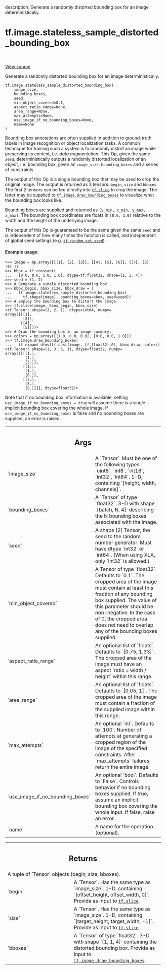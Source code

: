 description: Generate a randomly distorted bounding box for an image deterministically.

<div itemscope itemtype="http://developers.google.com/ReferenceObject">
<meta itemprop="name" content="tf.image.stateless_sample_distorted_bounding_box" />
<meta itemprop="path" content="Stable" />
</div>

# tf.image.stateless_sample_distorted_bounding_box

<!-- Insert buttons and diff -->

<table class="tfo-notebook-buttons tfo-api nocontent" align="left">

</table>

<a target="_blank" class="external" href="/code/stable/tensorflow/python/ops/image_ops_impl.py">View source</a>



Generate a randomly distorted bounding box for an image deterministically.


<pre class="devsite-click-to-copy prettyprint lang-py tfo-signature-link">
<code>tf.image.stateless_sample_distorted_bounding_box(
    image_size,
    bounding_boxes,
    seed,
    min_object_covered=0.1,
    aspect_ratio_range=None,
    area_range=None,
    max_attempts=None,
    use_image_if_no_bounding_boxes=None,
    name=None
)
</code></pre>



<!-- Placeholder for "Used in" -->

Bounding box annotations are often supplied in addition to ground-truth labels
in image recognition or object localization tasks. A common technique for
training such a system is to randomly distort an image while preserving
its content, i.e. *data augmentation*. This Op, given the same `seed`,
deterministically outputs a randomly distorted localization of an object, i.e.
bounding box, given an `image_size`, `bounding_boxes` and a series of
constraints.

The output of this Op is a single bounding box that may be used to crop the
original image. The output is returned as 3 tensors: `begin`, `size` and
`bboxes`. The first 2 tensors can be fed directly into <a href="../../tf/slice.md"><code>tf.slice</code></a> to crop the
image. The latter may be supplied to <a href="../../tf/image/draw_bounding_boxes.md"><code>tf.image.draw_bounding_boxes</code></a> to
visualize what the bounding box looks like.

Bounding boxes are supplied and returned as `[y_min, x_min, y_max, x_max]`.
The bounding box coordinates are floats in `[0.0, 1.0]` relative to the width
and the height of the underlying image.

The output of this Op is guaranteed to be the same given the same `seed` and
is independent of how many times the function is called, and independent of
global seed settings (e.g. <a href="../../tf/random/set_seed.md"><code>tf.random.set_seed</code></a>).

#### Example usage:



```
>>> image = np.array([[[1], [2], [3]], [[4], [5], [6]], [[7], [8], [9]]])
>>> bbox = tf.constant(
...   [0.0, 0.0, 1.0, 1.0], dtype=tf.float32, shape=[1, 1, 4])
>>> seed = (1, 2)
>>> # Generate a single distorted bounding box.
>>> bbox_begin, bbox_size, bbox_draw = (
...   tf.image.stateless_sample_distorted_bounding_box(
...     tf.shape(image), bounding_boxes=bbox, seed=seed))
>>> # Employ the bounding box to distort the image.
>>> tf.slice(image, bbox_begin, bbox_size)
<tf.Tensor: shape=(2, 2, 1), dtype=int64, numpy=
array([[[1],
        [2]],
       [[4],
        [5]]])>
>>> # Draw the bounding box in an image summary.
>>> colors = np.array([[1.0, 0.0, 0.0], [0.0, 0.0, 1.0]])
>>> tf.image.draw_bounding_boxes(
...   tf.expand_dims(tf.cast(image, tf.float32),0), bbox_draw, colors)
<tf.Tensor: shape=(1, 3, 3, 1), dtype=float32, numpy=
array([[[[1.],
         [1.],
         [3.]],
        [[1.],
         [1.],
         [6.]],
        [[7.],
         [8.],
         [9.]]]], dtype=float32)>
```

Note that if no bounding box information is available, setting
`use_image_if_no_bounding_boxes = true` will assume there is a single implicit
bounding box covering the whole image. If `use_image_if_no_bounding_boxes` is
false and no bounding boxes are supplied, an error is raised.

<!-- Tabular view -->
 <table class="responsive fixed orange">
<colgroup><col width="214px"><col></colgroup>
<tr><th colspan="2"><h2 class="add-link">Args</h2></th></tr>

<tr>
<td>
`image_size`<a id="image_size"></a>
</td>
<td>
A `Tensor`. Must be one of the following types: `uint8`, `int8`,
`int16`, `int32`, `int64`. 1-D, containing `[height, width, channels]`.
</td>
</tr><tr>
<td>
`bounding_boxes`<a id="bounding_boxes"></a>
</td>
<td>
A `Tensor` of type `float32`. 3-D with shape `[batch, N, 4]`
describing the N bounding boxes associated with the image.
</td>
</tr><tr>
<td>
`seed`<a id="seed"></a>
</td>
<td>
A shape [2] Tensor, the seed to the random number generator. Must have
dtype `int32` or `int64`. (When using XLA, only `int32` is allowed.)
</td>
</tr><tr>
<td>
`min_object_covered`<a id="min_object_covered"></a>
</td>
<td>
A Tensor of type `float32`. Defaults to `0.1`. The
cropped area of the image must contain at least this fraction of any
bounding box supplied. The value of this parameter should be non-negative.
In the case of 0, the cropped area does not need to overlap any of the
bounding boxes supplied.
</td>
</tr><tr>
<td>
`aspect_ratio_range`<a id="aspect_ratio_range"></a>
</td>
<td>
An optional list of `floats`. Defaults to `[0.75,
1.33]`. The cropped area of the image must have an aspect `ratio = width /
height` within this range.
</td>
</tr><tr>
<td>
`area_range`<a id="area_range"></a>
</td>
<td>
An optional list of `floats`. Defaults to `[0.05, 1]`. The
cropped area of the image must contain a fraction of the supplied image
within this range.
</td>
</tr><tr>
<td>
`max_attempts`<a id="max_attempts"></a>
</td>
<td>
An optional `int`. Defaults to `100`. Number of attempts at
generating a cropped region of the image of the specified constraints.
After `max_attempts` failures, return the entire image.
</td>
</tr><tr>
<td>
`use_image_if_no_bounding_boxes`<a id="use_image_if_no_bounding_boxes"></a>
</td>
<td>
An optional `bool`. Defaults to `False`.
Controls behavior if no bounding boxes supplied. If true, assume an
implicit bounding box covering the whole input. If false, raise an error.
</td>
</tr><tr>
<td>
`name`<a id="name"></a>
</td>
<td>
A name for the operation (optional).
</td>
</tr>
</table>



<!-- Tabular view -->
 <table class="responsive fixed orange">
<colgroup><col width="214px"><col></colgroup>
<tr><th colspan="2"><h2 class="add-link">Returns</h2></th></tr>
<tr class="alt">
<td colspan="2">
A tuple of `Tensor` objects (begin, size, bboxes).
</td>
</tr>
<tr>
<td>
`begin`<a id="begin"></a>
</td>
<td>
A `Tensor`. Has the same type as `image_size`. 1-D, containing
`[offset_height, offset_width, 0]`. Provide as input to
  <a href="../../tf/slice.md"><code>tf.slice</code></a>.
</td>
</tr><tr>
<td>
`size`<a id="size"></a>
</td>
<td>
A `Tensor`. Has the same type as `image_size`. 1-D, containing
`[target_height, target_width, -1]`. Provide as input to
  <a href="../../tf/slice.md"><code>tf.slice</code></a>.
</td>
</tr><tr>
<td>
`bboxes`<a id="bboxes"></a>
</td>
<td>
A `Tensor` of type `float32`. 3-D with shape `[1, 1, 4]` containing
the distorted bounding box.
Provide as input to <a href="../../tf/image/draw_bounding_boxes.md"><code>tf.image.draw_bounding_boxes</code></a>.
</td>
</tr>
</table>

